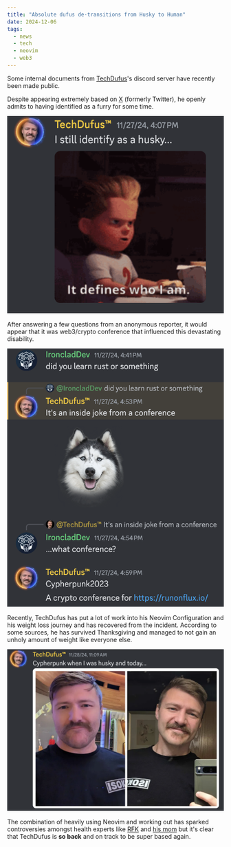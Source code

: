 ```yaml
---
title: "Absolute dufus de-transitions from Husky to Human"
date: 2024-12-06
tags: 
  - news
  - tech
  - neovim
  - web3
---
```


Some internal documents from [TechDufus](https://twitter.com/TechDufus)'s discord server have recently been made public.

Despite appearing extremely based on [X](https://x.com) (formerly Twitter), he openly admits to having identified as a furry for some time.

![leaked document 1](leak1.png)

After answering a few questions from an anonymous reporter, it would appear that it was web3/crypto conference that influenced this devastating disability.

![leaked document 2](leak2.png)

Recently, TechDufus has put a lot of work into his Neovim Configuration and his weight loss journey and has recovered from the incident. According to some sources, he has survived Thanksgiving and managed to not gain an unholy amount of weight like everyone else.

![leaked document 3](leak3.png)

The combination of heavily using Neovim and working out has sparked controversies amongst health experts like [RFK](https://x.com/RobertKennedyJr) and [his mom](https://x.com/RobertKennedyJr) but it's clear that TechDufus is **so back** and on track to be super based again.
